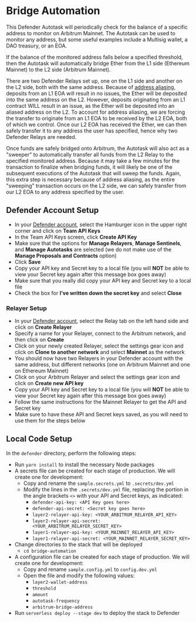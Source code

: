 # Bridge Automation

This Defender Autotask will periodically check for the balance of a specific address to monitor on Arbitrum Mainnet. 
The Autotask can be used to monitor any address, but some useful examples include a Multisig wallet, a DAO treasury, or an EOA.

If the balance of the monitored address falls below a specified threshold, then the Autotask will automatically bridge
Ether from the L1 side (Ethereum Mainnet) to the L2 side (Arbitrum Mainnet).

There are two Defender Relays set up, one on the L1 side and another on 
the L2 side, both with the same address. Because of [address aliasing](https://developer.arbitrum.io/arbos/l1-to-l2-messaging#eth-deposits), 
deposits from an L1 EOA will result in no issues, the Ether will be deposited into the same address on the L2. However, deposits originating from an L1 
contract WILL result in an issue, as the Ether will be deposited into an aliased address on the L2. To account for address aliasing, we are
forcing the transfer to originate from an L1 EOA to be received by the L2 EOA, both of which we control. Once our L2 EOA has received the Ether, 
we can then safely transfer it to any address the user has specified, hence why two Defender Relays are needed.

Once funds are safely bridged onto Arbitrum, the Autotask will also act as a "sweeper" to automatically transfer all funds from the L2 Relay to the 
specified monitored address. Because it may take a few minutes for the transaction to finalize when bridging funds, it will likely be one of the 
subsequent executions of the Autotask that will sweep the funds. Again, this extra step is necessary because of address aliasing, as the entire "sweeping" 
transaction occurs on the L2 side, we can safely transfer from our L2 EOA to any address specified by the user.

## Defender Account Setup

- In your [Defender account](https://defender.openzeppelin.com/), select the Hamburger icon in the upper right corner and click on **Team API Keys**
- In the Team API Keys screen, click **Create API Key**
- Make sure that the options for **Manage Relayers**, **Manage Sentinels**, and **Manage Autotasks** are selected (we do not make use of the **Manage Proposals and Contracts** option)
- Click **Save**
- Copy your API key and Secret key to a local file (you will **NOT** be able to view your Secret key again after this message box goes away)
- Make sure that you really did copy your API key and Secret key to a local file
- Check the box for **I’ve written down the secret key** and select **Close**

### Relayer Setup
- In your [Defender account](https://defender.openzeppelin.com/), select the Relay tab on the left hand side and click on **Create Relayer**
- Specify a name for your Relayer, connect to the Arbitrum network, and then click on **Create**
- Click on your newly created Relayer, select the settings gear icon and click on **Clone to another network** and select **Mainnet** as the network
- You should now have two Relayers in your Defender account with the same address, but different networks (one on Arbitrum Mainnet and one on Ethereum Mainnet)
- Click on your Arbitrum Relayer and select the settings gear icon and click on **Create new API key**
- Copy your API key and Secret key to a local file (you will **NOT** be able to view your Secret key again after this message box goes away)
- Follow the same instructions for the Mainnet Relayer to get the API and Secret key
- Make sure to have these API and Secret keys saved, as you will need to use them for the steps below

## Local Code Setup

In the `defender` directory, perform the following steps:

- Run `yarn install` to install the necessary Node packages
- A secrets file can be created for each stage of production. We will create one for development:
  - Copy and rename the `sample.secrets.yml` to `.secrets/dev.yml`
  - Modify the lines in the `.secrets/dev.yml` file, replacing the portion in the angle brackets `<>` with your API and Secret keys, as indicated:
    - `defender-api-key: <API Key goes here>`
    - `defender-api-secret: <Secret key goes here>`
    - `layer2-relayer-api-key: <YOUR_ARBITRUM_RELAYER_API_KEY>`
    - `layer2-relayer-api-secret: <YOUR_ARBITRUM_RELAYER_SECRET_KEY>`
    - `layer1-relayer-api-key: <YOUR_MAINNET_RELAYER_API_KEY>`
    - `layer1-relayer-api-secret: <YOUR_MAINNET_RELAYER_SECRET_KEY>`
- Change directories to the stack that will be deployed
  - `cd bridge-automation`
- A configuration file can be created for each stage of production. We will create one for development:
  - Copy and rename `sample.config.yml` to `config.dev.yml`
  - Open the file and modify the following values:
    - `layer2-wallet-address`
    - `threshold`
    - `amount`
    - `autotask-frequency`
    - `arbitrum-bridge-address`
- Run `serverless deploy --stage dev` to deploy the stack to Defender